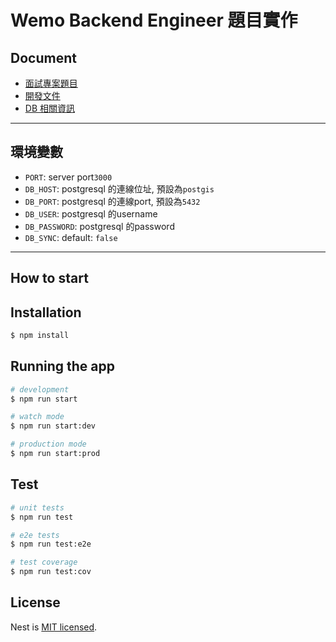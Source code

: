 Wemo Backend Engineer 題目實作
===

## Document
- [面試專案題目](./doc/interview-project.md)
- [開發文件](./doc/development/README.md)
- [DB 相關資訊](./doc/db/README.md)

---

## 環境變數
- `PORT`: server port`3000`
- `DB_HOST`: postgresql 的連線位址, 預設為`postgis`
- `DB_PORT`: postgresql 的連線port, 預設為`5432`
- `DB_USER`: postgresql 的username
- `DB_PASSWORD`: postgresql 的password
- `DB_SYNC`: default: `false`

---
## How to start 

## Installation

```bash
$ npm install
```

## Running the app

```bash
# development
$ npm run start

# watch mode
$ npm run start:dev

# production mode
$ npm run start:prod
```

## Test

```bash
# unit tests
$ npm run test

# e2e tests
$ npm run test:e2e

# test coverage
$ npm run test:cov
```
## License

Nest is [MIT licensed](LICENSE).
